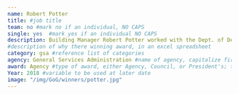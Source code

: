 ```yaml
---
name: Robert Potter
title: #job title
team: no #mark no if an individual, NO CAPS
single: yes  #mark yes if an individual NO CAPS
description: Building Manager Robert Potter worked with the Dept. of Defense, Defense Logistics Agency to make changes that have enhanced workplace safety and health at the Hart-Dole-Inouye Federal Center in Battle Creek, Michigan.
#description of why there winning award, in an excel spreadsheet
category: gsa #reference list of categories
agency: General Services Administration #name of agency, capitalize first letter of each name
award: Agency #type of award, either Agency, Council, or President's; this is case sensitive so make sure to match the options listed exactly. This section generates the format of the card
Year: 2018 #variable to be used at later date
image: "/img/GoG/winners/potter.jpg"
---
```

